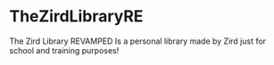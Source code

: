 # TheZirdLibraryRE
The Zird Library REVAMPED
Is a personal library made by Zird just for school and training purposes!
